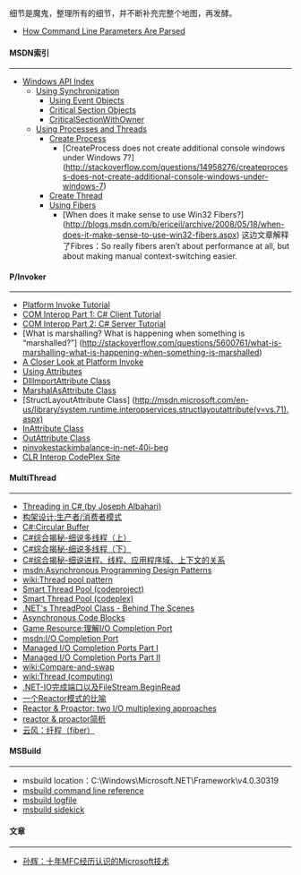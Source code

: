 细节是魔鬼，整理所有的细节，并不断补充完整个地图，再发酵。

- [How Command Line Parameters Are Parsed](http://daviddeley.com/autohotkey/parameters/parameters.htm)


#### MSDN索引
-------------
* [Windows API Index](http://is.gd/22HU9t)
  * [Using Synchronization](http://is.gd/spuSxy) 
    * [Using Event Objects](http://is.gd/L2pxeL)
    * [Critical Section Objects](http://msdn.microsoft.com/en-us/library/windows/desktop/ms682530(v=vs.85).aspx)
    * [CriticalSectionWithOwner](http://blogs.msdn.com/b/oldnewthing/archive/2013/07/12/10433554.aspx)
  * [Using Processes and Threads](http://is.gd/s6nCKr)
    * [Create Process](http://is.gd/iEQ8YT)
      * [CreateProcess does not create additional console windows under Windows 7?]
        (http://stackoverflow.com/questions/14958276/createprocess-does-not-create-additional-console-windows-under-windows-7)
    * [Create Thread](http://is.gd/U1gh3c)
    * [Using Fibers](http://is.gd/e7inSU)
      * [When does it make sense to use Win32 Fibers?]
        (http://blogs.msdn.com/b/ericeil/archive/2008/05/18/when-does-it-make-sense-to-use-win32-fibers.aspx)
        这边文章解释了Fibres：So really fibers aren’t about performance at all, but about making manual context-switching easier.

#### P/Invoker
--------------
- [Platform Invoke Tutorial](http://msdn.microsoft.com/en-us/library/aa288468(v=vs.71).aspx#pinvoke_callingdllexport)
- [COM Interop Part 1: C# Client Tutorial](http://msdn.microsoft.com/en-us/library/aa645736(v=vs.71).aspx)
- [COM Interop Part 2: C# Server Tutorial](http://msdn.microsoft.com/en-us/library/aa645738(v=vs.71).aspx)
- [What is marshalling? What is happening when something is “marshalled?”]
  (http://stackoverflow.com/questions/5600761/what-is-marshalling-what-is-happening-when-something-is-marshalled)
- [A Closer Look at Platform Invoke](http://msdn.microsoft.com/en-us/library/aa719485(v=vs.71).aspx)
- [Using Attributes](http://msdn.microsoft.com/en-us/library/48zeb25s(v=vs.71).aspx)
- [DllImportAttribute Class](http://msdn.microsoft.com/en-us/library/system.runtime.interopservices.dllimportattribute(v=vs.71).aspx)
- [MarshalAsAttribute Class](http://msdn.microsoft.com/en-us/library/system.runtime.interopservices.marshalasattribute(v=vs.71).aspx)
- [StructLayoutAttribute Class]
  (http://msdn.microsoft.com/en-us/library/system.runtime.interopservices.structlayoutattribute(v=vs.71).aspx)
- [InAttribute Class](http://msdn.microsoft.com/en-us/library/system.runtime.interopservices.inattribute(v=vs.71).aspx)
- [OutAttribute Class](http://msdn.microsoft.com/en-us/library/system.runtime.interopservices.outattribute(v=vs.71).aspx)
- [pinvokestackimbalance-in-net-40i-beg](http://codenition.blogspot.com/2010/05/pinvokestackimbalance-in-net-40i-beg.html)
- [CLR Interop CodePlex Site](http://clrinterop.codeplex.com/)

#### MultiThread
----------------
- [Threading in C# (by Joseph Albahari)](http://www.albahari.com/threading/)
- [构架设计:生产者/消费者模式](http://blog.csdn.net/program_think/article/category/516119)
- [C#:Circular Buffer](http://www.codeproject.com/Articles/2880/Circular-Buffer)
- [C#综合揭秘-细说多线程（上）](http://www.cnblogs.com/leslies2/archive/2012/02/07/2310495.html)
- [C#综合揭秘-细说多线程（下）](http://www.cnblogs.com/leslies2/archive/2012/02/08/2320914.html)
- [C#综合揭秘-细说进程、线程、应用程序域、上下文的关系](http://www.cnblogs.com/leslies2/archive/2012/03/06/2379235.html)
- [msdn:Asynchronous Programming Design Patterns](http://msdn.microsoft.com/en-us/library/ms228969.aspx)
- [wiki:Thread pool pattern](http://en.wikipedia.org/wiki/Thread_pool_pattern)
- [Smart Thread Pool (codeproject)](http://www.codeproject.com/Articles/7933/Smart-Thread-Pool)
- [Smart Thread Pool (codeplex)](http://smartthreadpool.codeplex.com/)
- [.NET's ThreadPool Class - Behind The Scenes](http://www.codeproject.com/Articles/3813/NET-s-ThreadPool-Class-Behind-The-Scenes)
- [Asynchronous Code Blocks](http://www.codeproject.com/Articles/15783/Asynchronous-Code-Blocks)
- [Game Resource:理解I/O Completion Port](http://dev.gameres.com/Program/Control/IOCP.htm)
- [msdn:I/O Completion Port](http://msdn.microsoft.com/en-us/library/windows/desktop/aa365198%28v=vs.85%29.aspx)
- [Managed I/O Completion Ports Part I](http://www.codeproject.com/Articles/10280/Managed-I-O-Completion-Ports-IOCP)
- [Managed I/O Completion Ports Part II](http://www.codeproject.com/Articles/11609/Managed-I-O-Completion-Ports-IOCP-Part-2)
- [wiki:Compare-and-swap](http://en.wikipedia.org/wiki/Compare-and-swap)
- [wiki:Thread (computing)](http://en.wikipedia.org/wiki/Thread_(computer_science)#Multithreading)
- [.NET-IO完成端口以及FileStream.BeginRead](http://www.cnblogs.com/yuyijq/archive/2011/03/22/IO_Completion_port_with_beginRead.html)
- [一个Reactor模式的比喻](http://daimojingdeyu.iteye.com/blog/828696)
- [Reactor & Proactor: two I/O multiplexing approaches](http://www.artima.com/articles/io_design_patterns.html)
- [reactor & proactor简析](http://blog.csdn.net/tang_xiao_bin/article/details/7715700)
- [云风：纤程（fiber）](http://blog.codingnow.com/2005/10/fiber.html)

#### MSBuild
------------
- msbuild location：C:\Windows\Microsoft.NET\Framework\v4.0.30319
- [msbuild command line reference](http://msdn.microsoft.com/zh-cn/library/ms164311(v=vs.90).aspx)
- [msbuild logfile](http://msdn.microsoft.com/en-us/library/ms171470(v=vs.80).aspx)
- [msbuild sidekick](http://www.attrice.info/msbuild/index.htm)

#### 文章
---------
- [孙辉：十年MFC经历认识的Microsoft技术](http://blog.csdn.net/sunhui/article/details/319551)

